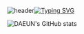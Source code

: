 ![header](https://capsule-render.vercel.app/api?type=waving&color=6994CDEE&text=&animation=twinkling&height=80)[![Typing SVG](https://readme-typing-svg.demolab.com?font=Alkatra&weight=500&size=45&duration=3500&pause=3&color=6994CDEE&center=false&vCenter=false&multiline=true&repeat=true&width=1000&height=100&lines=Welcome+to+DAEUN's+GitHub!✌️)](https://git.io/typing-svg)


![DAEUN's GitHub stats](https://github-readme-stats.vercel.app/api?username=daeunleeeee&show_icons=true&theme=buefy)
